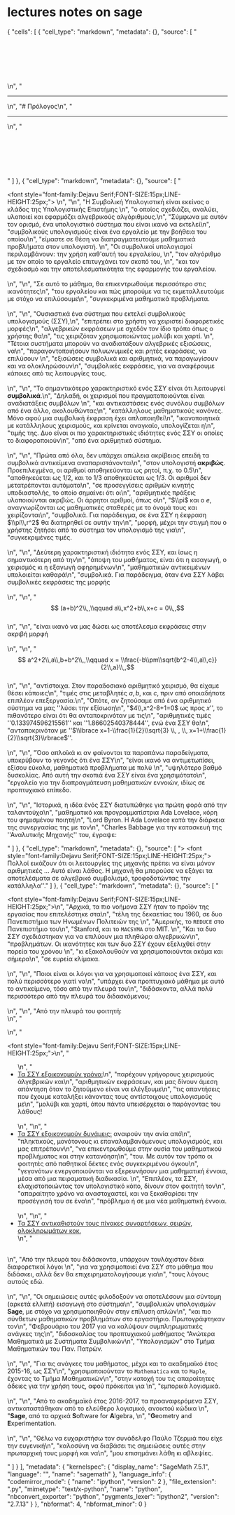 # lectures notes on sage
{
 "cells": [
  {
   "cell_type": "markdown",
   "metadata": {},
   "source": [
    "<p> <br> <p> <br>  <p> <br>  <p>\n",
    "<hr>\n",
    "# Πρόλογος\n",
    "<hr>\n",
    "<p> <br> <p> <br>  <p> <br>  <p>"
   ]
  },
  {
   "cell_type": "markdown",
   "metadata": {},
   "source": [
    "<p> <font style=\"font-family:Dejavu Serif;FONT-SIZE:15px;LINE-HEIGHT:25px;\"> \n",
    "\n",
    "Η Συμβολική Υπολογιστική είναι εκείνος ο κλάδος της Υπολογιστικής Επιστήμης \n",
    "ο οποίος σχεδιάζει, αναλύει, υλοποιεί και εφαρμόζει αλγεβρικούς αλγόριθμους.\n",
    "Σύμφωνα με αυτόν τον ορισμό, ένα υπολογιστικό σύστημα που είναι ικανό να εκτελεί\n",
    "συμβολικούς υπολογισμούς είναι ένα εργαλείο με την βοήθεια του οποίου\n",
    "είμαστε σε θέση να διαπραγματευτούμε μαθηματικά προβλήματα στον υπολογιστή. \n",
    "Οι συμβολικοί υπολογισμοί περιλαμβάνουν: την χρήση καθ'αυτή του εργαλείου, \n",
    "τον αλγόριθμο με τον οποίο το εργαλείο επιτυγχάνει τον σκοπό του, \n",
    "και τον σχεδιασμό και την αποτελεσματικότητα της εφαρμογής του εργαλείου. <br><br>\n",
    "\n",
    "Σε αυτό το μάθημα, θα επικεντρωθούμε περισσότερο στις ικανότητες\n",
    "του εργαλείου και πώς μπορούμε να τις εκμεταλλευτούμε με στόχο να επιλύσουμε\n",
    "συγκεκριμένα μαθηματικά προβλήματα.<br><br>\n",
    "\n",
    "Ουσιαστικά ένα σύστημα που εκτελεί συμβολικούς υπολογισμούς (ΣΣΥ),\n",
    "επιτρέπει στο χρήστη να χειριστεί διαφορετικές μορφές\n",
    "αλγεβρικών εκφράσεων με σχεδόν τον ίδιο τρόπο όπως ο χρήστης θα\n",
    "τις χειριζόταν χρησιμοποιώντας μολύβι και χαρτί. \n",
    "Τέτοια συστήματα μπορούν να αναδιατάξουν αλγεβρικές εξισώσεις, να\n",
    "παραγοντοποιήσουν πολυωνυμικές και ρητές εκφράσεις, να επιλύσουν \n",
    "εξισώσεις συμβολικά και αριθμητικά, να παραγωγίσουν και να ολοκληρώσουν\n",
    "συμβολικές εκφράσεις, για να αναφέρουμε κάποιες από τις λειτουργίες τους. <br><br>\n",
    "\n",
    "Το σημαντικότερο χαρακτηριστικό ενός ΣΣΥ είναι ότι λειτουργεί <strong>συμβολικά</strong>.\n",
    "Δηλαδή, οι χειρισμοί που πραγματοποιούνται είναι αναδιατάξεις συμβόλων \n",
    "και αντικαστάσεις ενός συνόλου συμβόλων από ένα άλλο, ακολουθώντας\n",
    "κατάλληλους μαθηματικούς κανόνες. Μόνο αφού μια συμβολική έκφραση έχει απλοποιηθεί\n",
    "ικανοποιητικά με κατάλληλους χειρισμούς, και κρίνεται αναγκαίο, υπολογίζεται η\n",
    "τιμής της. Δυο είναι οι πιο χαρακτηριστικές ιδιότητες ενός ΣΣΥ οι οποίες το διαφοροποιούν\n",
    "από ένα αριθμητικό σύστημα.<br><br>\n",
    "\n",
    "Πρώτα από όλα, δεν υπάρχει απώλεια ακρίβειας επειδή τα συμβολικά αντικείμενα αναπαριστάνονται\n",
    "στον υπολογιστή <strong>ακριβώς</strong>. Προεπιλεγμένα, οι αριθμοί αποθηκεύονται ως ρητοί, π.χ. το 0.5\n",
    "αποθηκεύεται ως 1/2, και το 1/3 αποθηκεύεται ως 1/3. Οι αριθμοί δεν μετατρέπονται αυτόματα\n",
    "σε προσεγγίσεις αριθμών κινητής υποδιαστολής, το οποίο σημαίνει ότι οι\n",
    "αριθμητικές πράξεις υλοποιούνται ακριβώς. Οι άρρητοι αριθμοί, όπως o\n",
    "$\\pi$ και o $e$, αναγνωρίζονται ως μαθηματικές  σταθερές με το όνομά τους και χειρίζονται\n",
    "συμβολικά. Για παράδειγμα, σε ένα ΣΣΥ η έκφραση $\\pi\\,r^2$ θα διατηρηθεί σε αυτήν την\n",
    "μορφή, μέχρι την στιγμή που ο  χρήστης ζητήσει από το σύστημα τον υπολογισμό της για\n",
    "συγκεκριμένες τιμές.<br><br>\n",
    "\n",
    "Δεύτερη χαρακτηριστική ιδιότητα ενός ΣΣΥ, και ίσως η σημαντικότερη  από την\n",
    "άποψη του μαθήματος, είναι ότι η εισαγωγή, ο χειρισμός κι η εξαγωγή αφηρημένων\n",
    "μαθηματικών αντικειμένων υπολοιείται καθαρά\n",
    "συμβολικά. Για παράδειγμα, όταν ένα ΣΣΥ λάβει συμβολικές εκφράσεις της μορφής <br><br>\n",
    "\n",
    "$$ (a+b)^2\\,,\\qquad a\\,x^2+b\\,x+c = 0\\,,$$ <br>\n",
    "\n",
    "είναι ικανό να μας δώσει ως αποτέλεσμα εκφράσεις στην ακριβή μορφή <br><br>\n",
    "\n",
    "$$ a^2+2\\,a\\,b+b^2\\,,\\qquad x = \\frac{-b\\pm\\sqrt{b^2-4\\,a\\,c}}{2\\,a}\\,,$$ <br>\n",
    "\n",
    "αντίστοιχα. Στον παραδοσιακό αριθμητικό χειρισμό, θα είχαμε θέσει κάποιες\n",
    "τιμές στις μεταβλητές $a,b$, και $c$, πριν από οποιαδήποτε επιπλέον  επεξεργασία.\n",
    "Οπότε, αν ζητούσαμε από ένα αριθμητικό σύστημα να μας ''λύσει την εξίσωση\n",
    "$4\\,x^2-8+1=0$ ως προς $x$'', το πιθανότερο είναι ότι θα ανταποκρινόταν με τις\n",
    "αριθμητικές τιμές ''$0.133974596215561$'' και ''$1.86602540378444$'', ενώ ένα ΣΣΥ θα\n",
    "ανταποκρινόταν με ''$\\lbrace x=1-\\frac{1}{2}\\sqrt{3} \\, , \\, x=1+\\frac{1}{2}\\sqrt{3}\\rbrace$''.<br><br>\n",
    "\n",
    "Όσο απλοϊκά κι αν φαίνονται τα παραπάνω παραδείγματα, υποκρύβουν το γεγονός ότι ένα ΣΣΥ\n",
    "είναι ικανό  να αντιμετωπίσει, εξίσου εύκολα, μαθηματικά προβλήματα με πολύ \n",
    "υψηλότερο βαθμό δυσκολίας. Από αυτή την σκοπιά ένα ΣΣΥ είναι ένα χρησιμότατο\n",
    "εργαλείο για την διαπραγμάτευση μαθηματικών εννοιών,  ιδίως σε προπτυχιακό επίπεδο. <br><br>\n",
    "\n",
    "Ιστορικά, η ιδέα ένός ΣΣΥ διατυπώθηκε για πρώτη φορά από την ταλαντούχα\n",
    "μαθηματικό και  προγραμματίστρια Ada Lovelace, κόρη του φημισμένου ποιητή\n",
    "Lord Byron. Η Ada Lovelace κατά την διάρκεια της συνεργασίας της με τον\n",
    "Charles Babbage για την κατασκευή της ''Αναλυτικής Μηχανής'' του, έγραψε:</p>"
   ]
  },
  {
   "cell_type": "markdown",
   "metadata": {},
   "source": [
    "> <font style=\"font-family:Dejavu Serif;FONT-SIZE:15px;LINE-HEIGHT:25px;\">  Πολλοί εικάζουν ότι οι λειτουργίες της μηχανής πρέπει να είναι μόνον αριθμητικές ... Αυτό είναι λάθος. Η μηχανή θα μπορούσε να εξάγει τα αποτελέσματα σε αλγεβρικό συμβολισμό, τροφοδοτώντας την κατάλληλα''.</font>"
   ]
  },
  {
   "cell_type": "markdown",
   "metadata": {},
   "source": [
    "<p><font style=\"font-family:Dejavu Serif;FONT-SIZE:15px;LINE-HEIGHT:25px;\">\n",
    "Αρχικά, τα πιο νοήμονα ΣΣΥ ήταν το προϊόν της εργασίας που επιτελέστηκε στα\n",
    "τέλη της δεκαετίας του 1960, σε δυο Πανεπιστήμια των Ηνωμένων Πολιτειών της \n",
    "Αμερικής, το <code>REDUCE</code> στο Πανεπιστήμιο του\n",
    "Stanford, και το <code>MACSYMA</code> στο MIT. \n",
    "Και τα δυο ΣΣΥ σχεδιάστηκαν για να επιλύουν μια πληθώρα αλγεβρικών\n",
    "προβλημάτων. Οι ικανότητες και των δυο ΣΣΥ έχουν εξελιχθεί στην πορεία του χρόνου \n",
    "κι εξακολουθούν να χρησιμοποιούνται ακόμα και σήμερα\n",
    "σε ευρεία κλίμακα. <br><br>\n",
    "\n",
    "Ποιοι είναι οι λόγοι για να χρησιμοποιεί κάποιος ένα ΣΣΥ, και πολύ περισσότερο γιατί να\n",
    "υπάρχει ένα προπτυχιακό μάθημα με αυτό το αντικείμενο, τόσο από την πλευρά του\n",
    "διδάσκοντα, αλλά πολύ περισσότερο από την πλευρά του διδασκόμενου; <br><br>\n",
    "\n",
    "Από την πλευρά του φοιτητή: <br>\n",
    "</p>\n",
    "<p><font style=\"font-family:Dejavu Serif;FONT-SIZE:15px;LINE-HEIGHT:25px;\">\n",
    "<ul>\n",
    "<li> <u>Τα ΣΣΥ εξοικονομούν χρόνο:</u>\n",
    "παρέχουν γρήγορους χειρισμούς άλγεβρικών και\n",
    "αριθμητικών εκφράσεων, και μας δίνουν άμεση απάντηση όταν το ζητούμενο είναι να ελέγξουμε\n",
    "τις απαντήσεις που έχουμε καταλήξει κάνοντας τους αντίστοιχους υπολογισμούς με\n",
    "μολύβι και χαρτί, όπου πάντα υπεισέρχεται ο παράγοντας του λάθους! </li> <br>\n",
    "\n",
    "<li> <u>Τα ΣΣΥ εξοικονομούν δυνάμεις:</u> αναιρούν την ανία από\n",
    "πληκτικούς, μονότονους κι επαναλαμβανόμενους υπολογισμούς, και μας επιτρέπουν\n",
    "να επικεντρωθούμε στην ουσία του μαθηματικού προβλήματος και στην κατανόηση\n",
    "του. Με αυτόν τον τρόπο οι φοιτητές από παθητικοί δέκτες ενός συγκεκριμένου όγκου\n",
    "γεγονότων ενεργοποιούνται να εξερευνήσουν μια μαθηματική έννοια, μέσα από μια πειραματική διαδικασία. \n",
    "Επιπλέον, τα ΣΣΥ, ελαχιστοποιώντας τον υπολογιστικό κόπο,  δίνουν στον φοιτητή τον\n",
    "απαραίτητο χρόνο να αναστοχαστεί, και να ξεκαθαρίσει την προσέγγισή του σε ένα\n",
    "πρόβλημα ή σε μια νέα μαθηματική έννοια. </li><br>\n",
    "\n",
    "<li> <u>Τα ΣΣΥ αντικαθιστούν τους πίνακες συναρτήσεων, σειρών, ολοκληρωμάτων κοκ. </u> </li> \n",
    "</ul> <br>\n",
    "Από την πλευρά του διδάσκοντα, υπάρχουν τουλάχιστον δέκα διαφορετικοί λόγοι \n",
    "για να χρησιμοποιεί ένα ΣΣΥ στο μάθημα που διδάσκει, αλλά δεν θα επιχειρηματολογήσουμε για\n",
    "τους λόγους αυτούς εδώ. <br><br>\n",
    "\n",
    "Οι σημειώσεις αυτές φιλοδοξούν να αποτελέσουν μια σύντομη (αρκετά ελλιπή) εισαγωγή στο σύστημα\n",
    "συμβολικών υπολογισμών <strong>Sage</strong>, με στόχο να χρησιμοποιηθούν στην επίλυση απλών\n",
    "και πιο σύνθετων μαθηματικών προβλημάτων στο εργαστήριο. Πρωτογράφτηκαν τον\n",
    "Φεβρουάριο του 2017 για να καλύψουν συμπληρωματικές ανάγκες της\n",
    "διδασκαλίας του προπτυχιακού μαθήματος “Ανώτερα Μαθηματικά με Συστήματα Συμβολικών\n",
    "Υπολογισμών” στο Τμήμα Μαθηματικών του Παν. Πατρών. <br><br>\n",
    "\n",
    "Για τις ανάγκες του μαθήματος, μέχρι και το ακαδημαϊκό έτος 2015-16, ως ΣΣΥ\n",
    "χρησιμοποιούνταν το <code>Mathematica</code> και το <code>Maple</code>, έχοντας το Τμήμα Μαθηματικών\n",
    "στην κατοχή του τις απαραίτητες άδειες για την χρήση τους, αφού πρόκειται για \n",
    "εμπορικά λογισμικά. <br><br>\n",
    "\n",
    "Από το ακαδημαϊκό έτος 2016-2017, τα προαναφερόμενα ΣΣΥ, αντικαταστάθηκαν από το ελεύθερο λογισμικό, ανοικτού κώδικα \n",
    "<strong>Sage</strong>, από τα αρχικά <strong>S</strong>oftware for <strong>A</strong>lgebra, \n",
    "<strong>G</strong>eometry and <strong>E</strong>xperimentation. <br><br>\n",
    "\n",
    "Θέλω να ευχαριστήσω τον συνάδελφο Παύλο Τζερμιά  που είχε την ευγενική\n",
    "καλοσύνη να διαβάσει τις σημειώσεις αυτές στην πρωταρχική τους μορφή και να\n",
    "μου επισημάνει λάθη κι αβλεψίες. </p>"
   ]
  }
 ],
 "metadata": {
  "kernelspec": {
   "display_name": "SageMath 7.5.1",
   "language": "",
   "name": "sagemath"
  },
  "language_info": {
   "codemirror_mode": {
    "name": "ipython",
    "version": 2
   },
   "file_extension": ".py",
   "mimetype": "text/x-python",
   "name": "python",
   "nbconvert_exporter": "python",
   "pygments_lexer": "ipython2",
   "version": "2.7.13"
  }
 },
 "nbformat": 4,
 "nbformat_minor": 0
}
